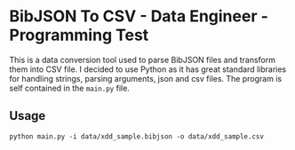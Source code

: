 # BibJSON To CSV - Data Engineer - Programming Test
This is a data conversion tool used to parse BibJSON files and transform them into CSV file.
I decided to use Python as it has great standard libraries for handling strings, parsing arguments, json and csv files.
The program is self contained in the `main.py` file. 

## Usage
```shell
python main.py -i data/xdd_sample.bibjson -o data/xdd_sample.csv
```
